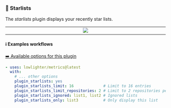 ### 💫 Starlists

The *starlists* plugin displays your recently star lists.

<table>
  <td align="center">
    <img src="https://github.com/lowlighter/lowlighter/blob/master/metrics.plugin.starlist.svg">
    <img width="900" height="1" alt="">
  </td>
</table>

#### ℹ️ Examples workflows

[➡️ Available options for this plugin](metadata.yml)

```yaml
- uses: lowlighter/metrics@latest
  with:
    # ... other options
    plugin_starlists: yes
    plugin_starlists_limit: 16             # Limit to 16 entries
    plugin_starlists_limit_repositories: 2 # Limit to 2 repositories per entries
    plugin_starlists_ignored: list1, list2 # Ignored lists
    plugin_starlists_only: list3           # Only display this list
```